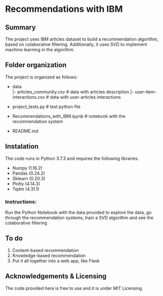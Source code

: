 # Recommendations with IBM

## Summary

The project uses IBM articles dataset to build a recommendation algorithm, based on colaborative filtering. 
Additionally, it uses SVD to implement machine learning in the algorithm.

## Folder organization

The project is organized as follows:
 
- data  
|- articles_community.csv        # data with articles description 
|- user-item-interactions.csv    # data with user-articles interactions

  
- project_tests.py 				 # test python file
- Recommendations_with_IBM.ipynb # notebook with the recommendation system

- README.md

## Instalation

The code runs in Python 3.7.3 and requires the following libraries:
- Numpy (1.16.2)
- Pandas (0.24.2)
- Sklearn (0.20.3)
- Plotly (4.14.3)
- Tqdm (4.31.1)

### Instructions:
Run the Python Notebook with the data provided to explore the data, go through the
recommendation systems, train a SVD algorithm and see the colaborative filtering

## To do
1. Content-based recommendation
2. Knowledge-based recommendation
3. Put it all together into a web app, like Flask

## Acknowledgements & Licensing

The code provided here is free to use and it is under MIT Licensing.
